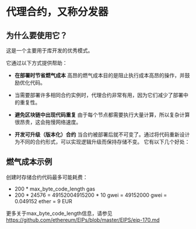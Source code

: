 # 代理合约，又称分发器

## 为什么要使用它？

这是一个主要用于库开发的优秀模式。

它通过以下方式提供帮助：

- **在部署时节省燃气成本**
  高昂的燃气成本目的是阻止执行成本高昂的操作，并鼓励优化代码。

- 当需要部署许多相同合约实例时，代理合约非常有用，因为它们减少了部署中的重复性。

- **避免区块链中出现代码重复**
  由于每个节点都需要执行大量计算，所以复杂计算很昂贵，这会拖慢网络速度。

- **开发可升级（版本化）合约**
  当合约被部署后就不可变了。通过将代码重新设计为不同的合约形式，可以实现逻辑升级而保持存储不变。 它有以下几个好处：

## 燃气成本示例

创建时存储合约代码最多可能耗费：

- 200 \* max_byte_code_length gas
- 200 \* 24576 = 49152004915200 \* 10 gwei = 49152000 gwei = 0.049152 ether = 9 EUR

更多关于max_byte_code_length信息，请参见 https://github.com/ethereum/EIPs/blob/master/EIPS/eip-170.md
